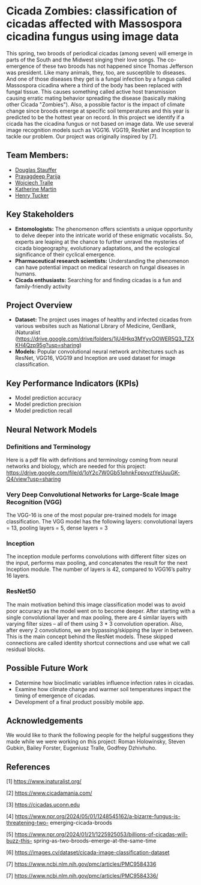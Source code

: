 # Cicada Zombies: classification of cicadas affected with Massospora cicadina fungus using image data

This spring, two broods of periodical cicadas (among seven) will emerge in parts of the South and the Midwest singing their love songs. The co-emergence of these two broods has not happened since Thomas Jefferson was president. Like many animals, they, too, are susceptible to diseases. And one of those diseases they get is a fungal infection by a fungus called Massospora cicadina where a third of the body has been replaced with fungal tissue. This causes something called active host transmission causing erratic mating behavior spreading the disease (basically making other Cicada "Zombies").  Also, a possible factor is the impact of climate change since broods emerge at specific soil temperatures and this year is predicted to be the hottest year on record. In this project we identify if a cicada has the cicadina fungus or not based on image data. We use several image recognition models such as VGG16. VGG19, ResNet and Inception to tackle our problem. Our project was originally inspired by [7].   

## Team Members:

- [Douglas Stauffer](https://www.linkedin.com/in/douglas-stauffer-r/)
- [Prayagdeep Parija](https://www.linkedin.com/in/prayagdeep-parija-b2626499/)
- [Wojciech Tralle](https://www.linkedin.com/in/wojciech-tralle-9574822b9/)
- [Katherine Martin](https://www.linkedin.com/in/katherine-martin-153397149/)
- [Henry Tucker](https://www.linkedin.com/in/henryjtucker/)

## Key Stakeholders

- **Entomologists:** The phenomenon offers scientists a unique opportunity to delve deeper into the intricate world of these enigmatic vocalists. So, experts are leaping at the chance to further unravel the mysteries of cicada biogeography, evolutionary adaptations, and the ecological significance of their cyclical emergence.
- **Pharmaceutical research scientists:** Understanding the phenomenon can have potential impact on medical research on fungal diseases in humans.
- **Cicada enthusiasts:** Searching for and finding cicadas is a fun and family-friendly activity

## Project Overview

- **Dataset:** The project uses images of healthy and infected cicadas from various websites such as National Library of Medicine, GenBank, iNaturalist (https://drive.google.com/drive/folders/1jU4Hkq3MYyvOOWER5Q3_TZXKH4Qzp95g?usp=sharing)
- **Models:** Popular convolutional neural network architectures such as ResNet, VGG16, VGG19 and Inception are used dataset for image classification.

## Key Performance Indicators (KPIs)
- Model prediction accuracy
- Model prediction precision
- Model prediction recall

## Neural Network Models

### Definitions and Terminology

Here is a pdf file with definitions and terminology coming from neural networks and biology, which are needed for this project: https://drive.google.com/file/d/1oY2c7W0Gb51phnkFppvvztYeUuuGK-Q4/view?usp=sharing

### Very Deep Convolutional Networks for Large-Scale Image Recognition (VGG)
The VGG-16 is one of the most popular pre-trained models for image classification. The VGG model has the following layers: convolutional layers = 13, pooling layers = 5, dense layers = 3

### Inception
The inception module performs convolutions with different filter sizes on the input, performs max pooling, and concatenates the result for the next Inception module. The number of layers is 42, compared to VGG16’s paltry 16 layers.

### ResNet50
The main motivation behind this image classification model was to avoid poor accuracy as the model went on to become deeper. After starting with a single convolutional layer and max pooling, there are 4 similar layers with varying filter sizes – all of them using 3 * 3 convolution operation. Also, after every 2 convolutions, we are bypassing/skipping the layer in between. This is the main concept behind the ResNet models. These skipped connections are called identity shortcut connections and use what we call residual blocks.


## Possible Future Work

- Determine how bioclimatic variables influence infection rates in cicadas.
- Examine how climate change and warmer soil temperatures impact the timing of emergence of cicadas.
- Development of a final product possibly mobile app.

## Acknowledgements
We would like to thank the following people for the helpful suggestions they made while we were working on this project: Roman Holowinsky, Steven Gubkin, Bailey Forster, Eugeniusz Tralle, Godfrey Dzhivhuho.


## References
[1] https://www.inaturalist.org/

[2] https://www.cicadamania.com/

[3] https://cicadas.uconn.edu

[4] https://www.npr.org/2024/05/01/1248545162/a-bizarre-fungus-is-threatening-two-
emerging-cicada-broods

[5] https://www.npr.org/2024/01/21/1225925053/billions-of-cicadas-will-buzz-this-
spring-as-two-broods-emerge-at-the-same-time

[6] https://images.cv/dataset/cicada-image-classification-dataset

[7] https://www.ncbi.nlm.nih.gov/pmc/articles/PMC9584336

[7] https://www.ncbi.nlm.nih.gov/pmc/articles/PMC9584336/
 


